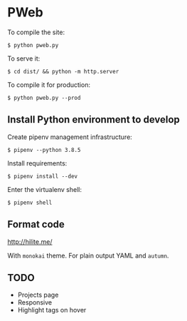 # PWeb

To compile the site:

    $ python pweb.py

To serve it:

    $ cd dist/ && python -m http.server

To compile it for production:

    $ python pweb.py --prod

## Install Python environment to develop

Create pipenv management infrastructure:

    $ pipenv --python 3.8.5

Install requirements:

    $ pipenv install --dev

Enter the virtualenv shell:

    $ pipenv shell

## Format code

http://hilite.me/

With `monokai` theme. For plain output YAML and `autumn`.

## TODO

- Projects page
- Responsive
- Highlight tags on hover

